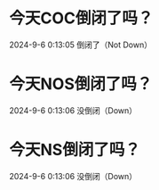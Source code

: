 # 今天COC倒闭了吗？

2024-9-6 0:13:05 倒闭了（Not Down）

# 今天NOS倒闭了吗？

2024-9-6 0:13:06 没倒闭（Down）

# 今天NS倒闭了吗？

2024-9-6 0:13:06 没倒闭（Down）

